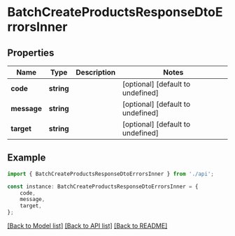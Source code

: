 # BatchCreateProductsResponseDtoErrorsInner


## Properties

Name | Type | Description | Notes
------------ | ------------- | ------------- | -------------
**code** | **string** |  | [optional] [default to undefined]
**message** | **string** |  | [optional] [default to undefined]
**target** | **string** |  | [optional] [default to undefined]

## Example

```typescript
import { BatchCreateProductsResponseDtoErrorsInner } from './api';

const instance: BatchCreateProductsResponseDtoErrorsInner = {
    code,
    message,
    target,
};
```

[[Back to Model list]](../README.md#documentation-for-models) [[Back to API list]](../README.md#documentation-for-api-endpoints) [[Back to README]](../README.md)

